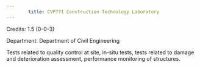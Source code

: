 ```yaml
---
        title: CVP771 Construction Technology Laboratory
---
```

Credits: 1.5 (0-0-3)

Department: Department of Civil Engineering

Tests related to quality control at site, in-situ tests, tests related to damage and deterioration assessment, performance monitoring of structures.